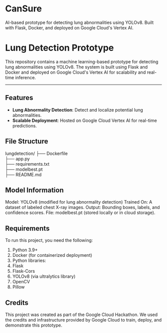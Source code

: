 # CanSure
AI-based prototype for detecting lung abnormalities using YOLOv8. Built with Flask, Docker, and deployed on Google Cloud's Vertex AI.

# Lung Detection Prototype

This repository contains a machine learning-based prototype for detecting lung abnormalities using YOLOv8. The system is built using Flask and Docker and deployed on Google Cloud's Vertex AI for scalability and real-time inference.

---

## Features
- **Lung Abnormality Detection**: Detect and localize potential lung abnormalities.
- **Scalable Deployment**: Hosted on Google Cloud Vertex AI for real-time predictions.

## File Structure
lungdetection/
├── Dockerfile          
├── app.py               
├── requirements.txt     
├── modelbest.pt         
├── README.md 

## Model Information
Model: YOLOv8 (modified for lung abnormality detection)
Trained On: A dataset of labeled chest X-ray images.
Output: Bounding boxes, labels, and confidence scores.
File: modelbest.pt (stored locally or in cloud storage).

## Requirements
To run this project, you need the following:
1. Python 3.9+
2. Docker (for containerized deployment)
3. Python libraries:
4. Flask
5. Flask-Cors
6. YOLOv8 (via ultralytics library)
7. OpenCV
8. Pillow

## Credits
This project was created as part of the Google Cloud Hackathon. We used the credits and infrastructure provided by Google Cloud to train, deploy, and demonstrate this prototype.



